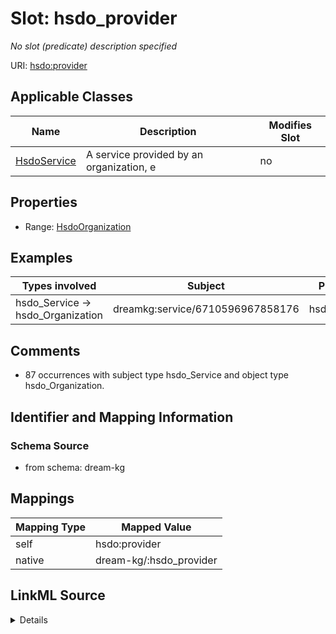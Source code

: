 

# Slot: hsdo_provider


_No slot (predicate) description specified_





URI: [hsdo:provider](http://schema.org/provider)



<!-- no inheritance hierarchy -->





## Applicable Classes

| Name | Description | Modifies Slot |
| --- | --- | --- |
| [HsdoService](../classes/HsdoService.md) | A service provided by an organization, e |  no  |







## Properties

* Range: [HsdoOrganization](../classes/HsdoOrganization.md)






## Examples

| Types involved | Subject | Predicate | Object |
| --- | --- | --- | --- |
| hsdo_Service → hsdo_Organization | dreamkg:service/6710596967858176 | hsdo:provider | dreamkg:service/provider/6710596967858176 |


## Comments

* 87 occurrences with subject type hsdo_Service and object type hsdo_Organization.

## Identifier and Mapping Information







### Schema Source


* from schema: dream-kg




## Mappings

| Mapping Type | Mapped Value |
| ---  | ---  |
| self | hsdo:provider |
| native | dream-kg/:hsdo_provider |




## LinkML Source

<details>
```yaml
name: hsdo_provider
description: No slot (predicate) description specified
comments:
- 87 occurrences with subject type hsdo_Service and object type hsdo_Organization.
examples:
- description: hsdo_Service → hsdo_Organization
  object:
    example_object: dreamkg:service/provider/6710596967858176
    example_object_type: hsdo_Organization
    example_predicate: hsdo:provider
    example_subject: dreamkg:service/6710596967858176
    example_subject_type: hsdo_Service
from_schema: dream-kg
rank: 1000
slot_uri: hsdo:provider
alias: hsdo_provider
domain_of:
- hsdo_Service
range: hsdo_Organization

```
</details>